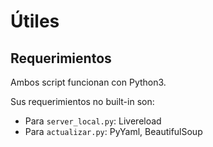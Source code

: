 # Útiles

## Requerimientos

Ambos script funcionan con Python3.

Sus requerimientos no built-in son:

+ Para `server_local.py`: Livereload
+ Para `actualizar.py`: PyYaml, BeautifulSoup
